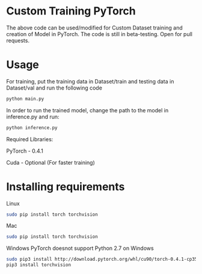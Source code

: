 # Custom Training PyTorch

The above code can be used/modified for Custom Dataset training and creation of Model in PyTorch.
The code is still in beta-testing. Open for pull requests. 

# Usage
For training, put the training data in Dataset/train and testing data in Dataset/val and run the following code
```bash
python main.py 
```
In order to run the trained model, change the path to the model in inference.py and run:
```bash
python inference.py
```

Required Libraries:

PyTorch - 0.4.1

Cuda - Optional (For faster training)

# Installing requirements
Linux
```bash
sudo pip install torch torchvision
```
Mac
```bash
sudo pip install torch torchvision
```
Windows
PyTorch doesnot support Python 2.7 on Windows
```bash
sudo pip3 install http://download.pytorch.org/whl/cu90/torch-0.4.1-cp35-cp35m-win_amd64.whl
pip3 install torchvision
```

